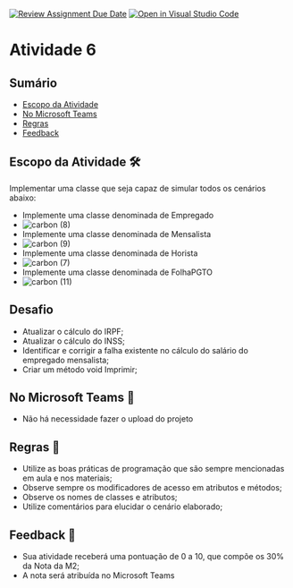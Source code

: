 [![Review Assignment Due Date](https://classroom.github.com/assets/deadline-readme-button-22041afd0340ce965d47ae6ef1cefeee28c7c493a6346c4f15d667ab976d596c.svg)](https://classroom.github.com/a/63rM91rJ)
[![Open in Visual Studio Code](https://classroom.github.com/assets/open-in-vscode-2e0aaae1b6195c2367325f4f02e2d04e9abb55f0b24a779b69b11b9e10269abc.svg)](https://classroom.github.com/online_ide?assignment_repo_id=17345942&assignment_repo_type=AssignmentRepo)
# Atividade 6

## Sumário 
- [Escopo da Atividade](#escopo-da-atividade-%EF%B8%8F) 
- [No Microsoft Teams](#no-microsoft-teams--)
- [Regras](#regras-)
- [Feedback](#feedback-)

## Escopo da Atividade 🛠️
Implementar uma classe que seja capaz de simular todos os cenários abaixo: 

- Implemente uma classe denominada de Empregado
- ![carbon (8)](https://user-images.githubusercontent.com/98854868/163734029-a2168dd1-0d6c-4133-a34d-2ffaba54466c.png)
- Implemente uma classe denominada de Mensalista
- ![carbon (9)](https://user-images.githubusercontent.com/98854868/163734007-88a17879-2c2f-4bd2-b2c7-3bb8c197f4fe.png)
- Implemente uma classe denominada de Horista
- ![carbon (7)](https://user-images.githubusercontent.com/98854868/163734081-f79bdb1b-6298-43d5-886d-14230d9cc751.png)
- Implemente uma classe denominada de FolhaPGTO
- ![carbon (11)](https://user-images.githubusercontent.com/98854868/163733960-cbb8b8de-a862-4574-9200-3a1abcd60d5b.png)

## Desafio 
- Atualizar o cálculo do IRPF;
- Atualizar o cálculo do INSS;
- Identificar e corrigir a falha existente no cálculo do salário do empregado mensalista;
- Criar um método void Imprimir;

## No Microsoft Teams  👥

- Não há necessidade fazer o upload do projeto 

## Regras 📄

- Utilize as boas práticas de programação que são sempre mencionadas em aula e nos materiais; 
- Observe sempre os modificadores de acesso em atributos e métodos;
- Observe os nomes de classes e atributos;
- Utilize comentários para elucidar o cenário elaborado;

## Feedback 📨
-  Sua atividade receberá uma pontuação de 0 a 10, que compõe os 30% da Nota da M2;
-  A nota será atribuída no Microsoft Teams
